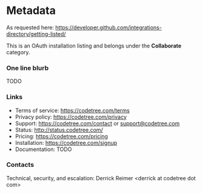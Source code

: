 # Metadata

As requested here: https://developer.github.com/integrations-directory/getting-listed/

This is an OAuth installation listing and belongs under the **Collaborate** category.

### One line blurb

TODO

### Links

- Terms of service: https://codetree.com/terms
- Privacy policy: https://codetree.com/privacy
- Support: https://codetree.com/contact or support@codetree.com
- Status: http://status.codetree.com/
- Pricing: https://codetree.com/pricing
- Installation: https://codetree.com/signup
- Documentation: TODO

### Contacts

Technical, security, and escalation: Derrick Reimer &lt;derrick at codetree dot com&gt;
